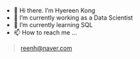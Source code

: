 <!-- ### Hi there 👋
**hyereen/hyereen** is a ✨ _special_ ✨ repository because its `README.md` (this file) appears on your GitHub profile.

Here are some ideas to get you started: -->

- 👋 Hi there. I’m Hyereen Kong
- 🔭 I’m currently working as a Data Scientist
- 🌱 I’m currently learning SQL
- 📫 How to reach me ... 
> reenh@naver.com
